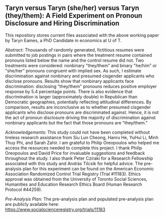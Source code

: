 ## Taryn versus Taryn (she/her) versus Taryn (they/them): A Field Experiment on Pronoun Disclosure and Hiring Discrimination
This repository stores current files associated with  the above working paper by Taryn Eames, a PhD Candidate in economics at U of T.

_Abstract:_ Thousands of randomly generated, fictitious resumes were submitted to job postings in pairs where the treatment resume contained pronouns listed below the name and the control resume did not. Two treatments were considered: nonbinary "they/them” and binary "he/him” or "she/her” pronouns congruent with implied sex. As such, I estimate discrimination against nonbinary and presumed cisgender applicants who disclose pronouns. Results show that nonbinary applicants face discrimination: disclosing "they/them" pronouns reduces positive employer response by 5.4 percentage points. There is also evidence that discrimination is larger (approximately double) in Republican than Democratic geographies, potentially reflecting attitudinal differences. By comparison, results are inconclusive as to whether presumed cisgender applicants who disclose pronouns are discriminated against. Hence, it is not the act of pronoun disclosure driving the majority of discrimination against nonbinary applicants but the fact that those pronouns are "they/them."

_Acknowledgements:_ This study could not have been completed without tireless research assistance from Siu Lun Cheong, Hanru He, YuHui Li, Minh Thuy Phi, and Sarah Zahir. I am grateful to Philip Oreopoulos who helped me access the resources needed to complete this project. I thank Philip Oreopoulos and David Price for invaluable suggestions and feedback throughout the study. I also thank Peter Cziraki for a Research Fellowship associated with this study and Andràs Tilcsik for helpful advice. The pre-analysis plan for this experiment can be found on the American Economic Association Randomized Control Trial Registry (Trial #11183). Ethics approval was obtained from the University of Toronto Social Sciences, Humanities and Education Research Ethics Board (Human Research Protocol #44259).

_Pre-Analysis Plan:_ The pre-analysis plan and populated pre-analysis plan are publicly available here: https://www.socialscienceregistry.org/trials/11183
